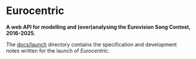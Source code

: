 # Eurocentric

**A web API for modelling and (over)analysing the Eurovision Song Contest, 2016-2025.**

The [docs/launch](docs/launch/README.md) directory contains the specification and development notes written for the
launch of *Eurocentric*.
